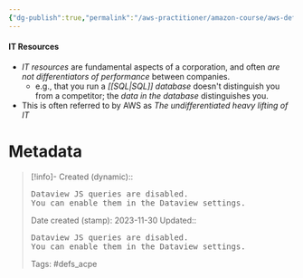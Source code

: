 ```yaml
---
{"dg-publish":true,"permalink":"/aws-practitioner/amazon-course/aws-definitions/it-resources/","updated":"2024-02-16T14:04:50.000-08:00"}
---
```


#### IT Resources
- *IT resources* are fundamental aspects of a corporation, and often *are not differentiators of performance* between companies.
	- e.g., that you run a *[[SQL\|SQL]] database* doesn't distinguish you from a competitor; the *data in the database* distinguishes you.
- This is often referred to by AWS as *The undifferentiated heavy lifting of IT*








# Metadata

> [!info]- Created (dynamic):: <pre class="dataview dataview-error">Dataview JS queries are disabled. You can enable them in the Dataview settings.</pre>
> Date created (stamp): 2023-11-30
> Updated:: <pre class="dataview dataview-error">Dataview JS queries are disabled. You can enable them in the Dataview settings.</pre>
> Tags: #defs_acpe 